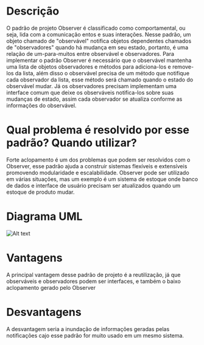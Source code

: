 # Descrição

O padrão de projeto Observer é classificado como comportamental, ou seja, lida com a comunicação entos e suas interações. Nesse padrão, um objeto chamado de "observável" notifica objetos dependentes chamados de "observadores" quando há mudança em seu estado, portanto, é uma relação de um-para-muitos entre observável e observadores. Para implementar o padrão Observer é necessário que o observável mantenha uma lista de objetos observadores e métodos para adiciona-los e remove-los da lista, além disso o observável precisa de um método que notifique cada observador da lista, esse método será chamado quando o estado do observável mudar. Já os observadores precisam implementam uma interface comum que deixe os observáveis notifica-los sobre suas mudanças de estado, assim cada observador se atualiza conforme as informações do observável.

# Qual problema é resolvido por esse padrão? Quando utilizar?

Forte aclopamento é um dos problemas que podem ser resolvidos com o Observer, esse padrão ajuda a construir sistemas flexíveis e extensíveis promovendo modularidade e escalabilidade. Observer pode ser utilizado em várias situações, mas um exemplo é um sistema de estoque onde banco de dados e interface de usuário precisam ser atualizados quando um estoque de produto mudar.

# Diagrama UML

![Alt text](https://purr.objects-us-east-1.dream.io/i/img_1844.jpg "a title")

# Vantagens

A principal vantagem desse padrão de projeto é a reutilização, já que observáveis e observadores podem ser interfaces, e também o baixo aclopamento gerado pelo Observer

# Desvantagens

A desvantagem seria a inundação de informações geradas pelas notificações cajo esse padrão for muito usado em um mesmo sistema.